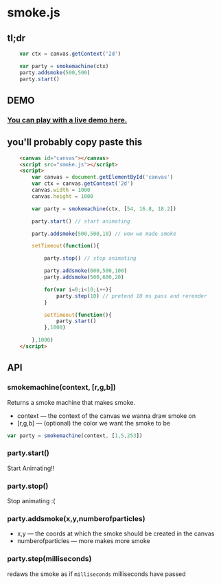 smoke.js
========
## tl;dr
```javascript
	var ctx = canvas.getContext('2d')

	var party = smokemachine(ctx)
	party.addsmoke(500,500)
	party.start()
```

## DEMO

### [You can play with a live demo here.](http://omrelli.ug/smoke.js/)

## you'll probably copy paste this
```html
    <canvas id="canvas"></canvas>
	<script src="smoke.js"></script>
	<script>
		var canvas = document.getElementById('canvas')
		var ctx = canvas.getContext('2d')
		canvas.width = 1000
		canvas.height = 1000

		var party = smokemachine(ctx, [54, 16.8, 18.2])

		party.start() // start animating

		party.addsmoke(500,500,10) // wow we made smoke

		setTimeout(function(){

			party.stop() // stop animating

			party.addsmoke(600,500,100)
			party.addsmoke(500,600,20)

			for(var i=0;i<10;i++){
				party.step(10) // pretend 10 ms pass and rerender
			}

			setTimeout(function(){
				party.start()
			},1000)

		},1000)
	</script>
```
## API


### smokemachine(context, [r,g,b])
Returns a smoke machine that makes smoke.

* context — the context of the canvas we wanna draw smoke on
* [r,g,b] — (optional) the color we want the smoke to be

```javascript
var party = smokemachine(context, [1,5,253])
```

### party.start()

Start Animating!!


### party.stop()

Stop animating :(

### party.addsmoke(x,y,numberofparticles)

* x,y — the coords at which the smoke should be created in the canvas
* numberofparticles — more makes more smoke

### party.step(milliseconds)
redaws the smoke as if `milliseconds` milliseconds have passed
